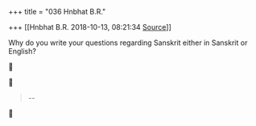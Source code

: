 +++
title = "036 Hnbhat B.R."

+++
[[Hnbhat B.R.	2018-10-13, 08:21:34 [Source](https://groups.google.com/g/bvparishat/c/4I0IFiOEIlU)]]



Why do you write your questions regarding Sanskrit either in Sanskrit or English?

  





> --  




